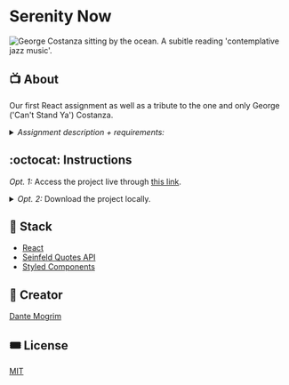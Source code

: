 # Serenity Now

<img src="https://media.giphy.com/media/NiT29gUcZ3IS4/giphy.gif" alt="George Costanza sitting by the ocean. A subitle reading 'contemplative jazz music'.">

## :tv: About

Our first React assignment as well as a tribute to the one and only George ('Can't Stand Ya') Costanza.

<details><summary><i>Assignment description + requirements:</i></summary>
The assignment is to create a small application using React. There are no limits for what you can create so use your imagination and the knowledge you've got from our previous lessons. You are allowed to work in pairs.

**Below you'll find a list of requirements:**

- It should be built in ReactJS.
- Should implement nice graphical user interface.
- Can't use any third-party frameworks such as jQuery.
- Can't contain any errors, warning or notices in the developer console.
- Should consist of at least three react components.
- Should include both stateless and stateful components and should use state and props.
- Should include at least one API call. And its data should be presented.
- Needs to be uploaded and presented on Netlify or Vercel.

Good luck!

</details>

## :octocat: Instructions

_Opt. 1:_ Access the project live through [this link](https://serenity-now.vercel.app/).

<details><summary><i>Opt. 2:</i> Download the project locally. 
</summary>

_Prerequisites - Here you will need both a Text Editor and [NPM](https://formulae.brew.sh/formula/node) installed._

1. Download this repo to your computer by pressing the big, green `Code` button.
2. Open up the folder in a Text Editor of your choice.
3. In your CLI `cd` all the way into the `project` folder.
4. In your CLI type `npm run install` followed by `npm run start`.
5. Your CLI should now have kick started a localhost on your browser. You can access the project from there. Have fun!
</details>

## :pancakes: Stack

- [React](https://reactjs.org/)
- [Seinfeld Quotes API](https://seinfeld-quotes.herokuapp.com/)
- [Styled Components](https://styled-components.com/)

## :art: Creator

[Dante Mogrim](https://github.com/dantemogrim)

## :tickets: License

[MIT](https://opensource.org/licenses/MIT)
